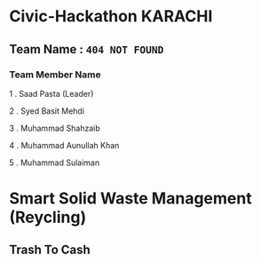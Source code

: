 # Civic-Hackathon KARACHI

## Team Name : `404 NOT FOUND`

### Team Member Name
1 . Saad Pasta (Leader)

2 . Syed Basit Mehdi 

3 . Muhammad Shahzaib

4 . Muhammad Aunullah Khan

5 . Muhammad Sulaiman

# Smart Solid Waste Management (Reycling)
## Trash To Cash
